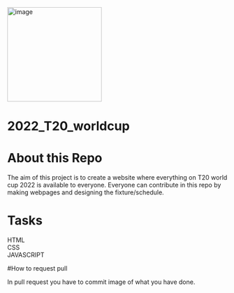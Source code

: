 <img width="216" alt="image" src="https://user-images.githubusercontent.com/83857159/193825513-f6cad46d-627a-4749-b1a4-3f436d6df160.png">

# 2022_T20_worldcup

# About this Repo

The aim of this project is to create a website where everything on T20 world cup 2022 is available to everyone. Everyone can contribute in this repo by making webpages and designing the fixture/schedule.

# Tasks
 HTML <br>
 CSS <br>
 JAVASCRIPT <br>
 
 #How to request pull
 
 In pull request you have to commit image of what you have done.
 
